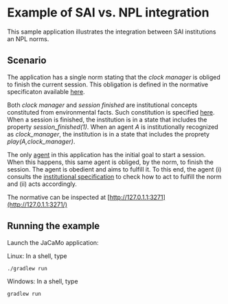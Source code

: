 # Example of SAI vs. NPL integration
This sample application illustrates the integration between SAI institutions an NPL norms.

## Scenario
The application has a single norm stating that the <em>clock manager</em> is obliged to finish the current session. This obligation is defined in the normative specificaton available [here](src/org/norms.npl).

Both <em>clock manager</em> and  <em>session finished</em> are institutional concepts constituted from environmental facts. Such constitution is specified [here](src/org/constitutive.sai). When a session is finished, the institution is in a state that includes the property <em>session_finished(1)</em>. When an agent <em>A</em> is institutionally recognized as <em>clock_manager</em>, the institution is in a state that includes the proprety <em>play(A,clock_manager)</em>.

The only [agent](src/agt/sample_agent.asl) in this application has the initial goal to start a session. When this happens, this same agent is obliged, by the norm, to finish the session. The agent is obedient and aims to fulfill it. To this end, the agent (i) consults the [institutional specification](src/org/constitutive.sai) to check how to act to fulfill the norm and (ii) acts accordingly.

The normative can be inspected at [http://127.0.1.1:3271](http://127.0.1.1:3271/)


## Running the example
Launch the JaCaMo application:

Linux:
In a shell, type
```
./gradlew run
```


Windows:
In a shell, type
```
gradlew run 
```
